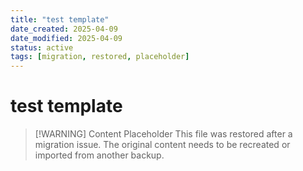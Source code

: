 ```yaml
---
title: "test template"
date_created: 2025-04-09
date_modified: 2025-04-09
status: active
tags: [migration, restored, placeholder]
---
```


# test template

> [\!WARNING] Content Placeholder
> This file was restored after a migration issue. The original content needs to be recreated or imported from another backup.

